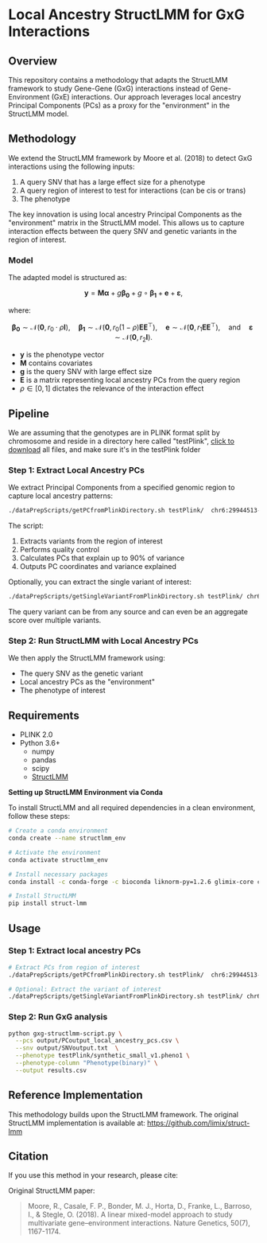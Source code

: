 # Local Ancestry StructLMM for GxG Interactions

## Overview

This repository contains a methodology that adapts the StructLMM framework to study Gene-Gene (GxG) interactions instead of Gene-Environment (GxE) interactions. Our approach leverages local ancestry Principal Components (PCs) as a proxy for the "environment" in the StructLMM model.

## Methodology

We extend the StructLMM framework by Moore et al. (2018) to detect GxG interactions using the following inputs:

1. A query SNV that has a large effect size for a phenotype
2. A query region of interest to test for interactions (can be cis or trans)
3. The phenotype

The key innovation is using local ancestry Principal Components as the "environment" matrix in the StructLMM model. This allows us to capture interaction effects between the query SNV and genetic variants in the region of interest.

### Model

The adapted model is structured as:

$$\mathbf{y} = \mathbf{M}\boldsymbol{\alpha} + g\boldsymbol{\beta_0} + g\circ\boldsymbol{\beta_1} + \mathbf{e} + \boldsymbol{\varepsilon},$$

where:

$$\boldsymbol{\beta_0} \sim \mathcal{N}(\mathbf{0}, r_0 \cdot \rho\mathbf{I}), \quad \boldsymbol{\beta_1} \sim \mathcal{N}(\mathbf{0}, r_0(1-\rho)\mathbf{EE}^\top), \quad \mathbf{e} \sim \mathcal{N}(\mathbf{0}, r_1\mathbf{EE}^\top), \quad \text{and} \quad \boldsymbol{\varepsilon} \sim \mathcal{N}(\mathbf{0}, r_2\mathbf{I}).$$

- **y** is the phenotype vector
- **M** contains covariates
- **g** is the query SNV with large effect size
- **E** is a matrix representing local ancestry PCs from the query region
- $\rho \in [0, 1]$ dictates the relevance of the interaction effect

## Pipeline

We are assuming that the genotypes are in PLINK format split by chromosome and reside in a directory here called "testPlink", [click to download](https://www.ebi.ac.uk/biostudies/studies/S-BSST936) all files, and make sure it's in the testPlink folder

### Step 1: Extract Local Ancestry PCs

We extract Principal Components from a specified genomic region to capture local ancestry patterns:

```bash
./dataPrepScripts/getPCfromPlinkDirectory.sh testPlink/  chr6:29944513-29945558 output/PCoutput
```

The script:
1. Extracts variants from the region of interest
2. Performs quality control
3. Calculates PCs that explain up to 90% of variance
4. Outputs PC coordinates and variance explained

Optionally, you can extract the single variant of interest:

```bash
./dataPrepScripts/getSingleVariantFromPlinkDirectory.sh testPlink/ chr6:32529369:C:A output/SNVoutput.txt
```

The query variant can be from any source and can even be an aggregate score over multiple variants.

### Step 2: Run StructLMM with Local Ancestry PCs

We then apply the StructLMM framework using:
- The query SNV as the genetic variant
- Local ancestry PCs as the "environment"
- The phenotype of interest

## Requirements

- PLINK 2.0
- Python 3.6+
  - numpy
  - pandas
  - scipy
  - [StructLMM](https://github.com/limix/struct-lmm)

**Setting up StructLMM Environment via Conda**

To install StructLMM and all required dependencies in a clean environment, follow these steps:
```bash
# Create a conda environment
conda create --name structlmm_env

# Activate the environment
conda activate structlmm_env

# Install necessary packages
conda install -c conda-forge -c bioconda liknorm-py=1.2.6 glimix-core chi2comb -y

# Install StructLMM
pip install struct-lmm
```

## Usage


### Step 1: Extract local ancestry PCs
```bash
# Extract PCs from region of interest
./dataPrepScripts/getPCfromPlinkDirectory.sh testPlink/  chr6:29944513-29945558 output/PCoutput

# Optional: Extract the variant of interest
./dataPrepScripts/getSingleVariantFromPlinkDirectory.sh testPlink/ chr6:32529369:C:A output/SNVoutput.txt
```

### Step 2: Run GxG analysis
```bash
python gxg-structlmm-script.py \
  --pcs output/PCoutput_local_ancestry_pcs.csv \
  --snv output/SNVoutput.txt  \
  --phenotype testPlink/synthetic_small_v1.pheno1 \
  --phenotype-column "Phenotype(binary)" \
  --output results.csv
```

## Reference Implementation

This methodology builds upon the StructLMM framework. The original StructLMM implementation is available at: https://github.com/limix/struct-lmm

## Citation

If you use this method in your research, please cite:

Original StructLMM paper:
> Moore, R., Casale, F. P., Bonder, M. J., Horta, D., Franke, L., Barroso, I., & Stegle, O. (2018). A linear mixed-model approach to study multivariate gene–environment interactions. Nature Genetics, 50(7), 1167-1174.
